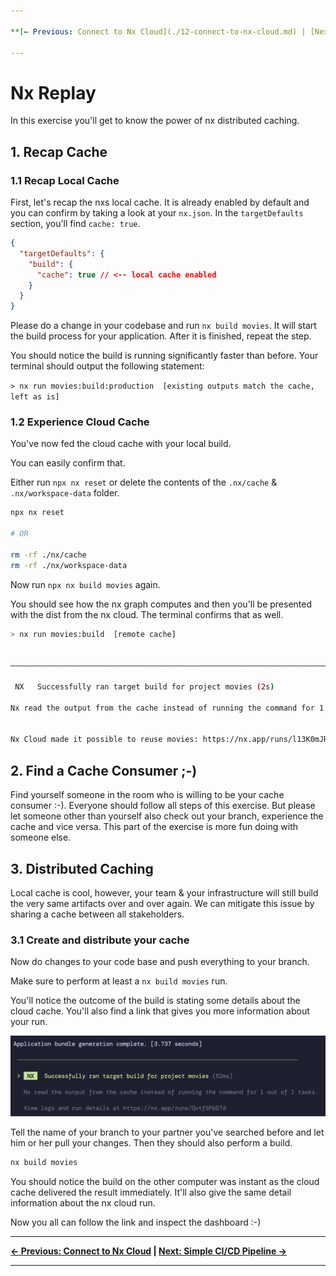 ```yaml
---

**[← Previous: Connect to Nx Cloud](./12-connect-to-nx-cloud.md) | [Next: Simple CI/CD Pipeline →](./14-simple-pipeline.md)**

---
```


# Nx Replay

In this exercise you'll get to know the power of nx distributed caching.

## 1. Recap Cache

### 1.1 Recap Local Cache

First, let's recap the nxs local cache. It is already enabled by default and you can confirm
by taking a look at your `nx.json`. In the `targetDefaults` section, you'll find `cache: true`.

```json
{
  "targetDefaults": {
    "build": {
      "cache": true // <-- local cache enabled
    }
  }
}
```

Please do a change in your codebase and run `nx build movies`. It will start the build process for your application.
After it is finished, repeat the step.

You should notice the build is running significantly faster than before.
Your terminal should output the following statement:

`> nx run movies:build:production  [existing outputs match the cache, left as is]`

### 1.2 Experience Cloud Cache

You've now fed the cloud cache with your local build.

You can easily confirm that.

Either run `npx nx reset` or delete the contents of the `.nx/cache` & `.nx/workspace-data` folder.

```bash
npx nx reset

# OR

rm -rf ./nx/cache
rm -rf ./nx/workspace-data

```

Now run `npx nx build movies` again.

You should see how the nx graph computes and then you'll be presented with the dist from the nx cloud.
The terminal confirms that as well.

```bash
> nx run movies:build  [remote cache]


———————————————————————————————————————————————————————————————————————————————————————————————————————————————————————————————————————————

 NX   Successfully ran target build for project movies (2s)

Nx read the output from the cache instead of running the command for 1 out of 1 tasks.


Nx Cloud made it possible to reuse movies: https://nx.app/runs/l13K0mJRvR
```

## 2. Find a Cache Consumer ;-)

Find yourself someone in the room who is willing to be your cache consumer :-). Everyone should follow
all steps of this exercise. But please let someone other than yourself also check out your branch, experience the cache
and vice versa.
This part of the exercise is more fun doing with someone else.

## 3. Distributed Caching

Local cache is cool, however, your team & your infrastructure will still build the very
same artifacts over and over again. We can mitigate this issue by sharing
a cache between all stakeholders.

### 3.1 Create and distribute your cache

Now do changes to your code base and push everything to your branch.

Make sure to perform at least a `nx build movies` run.

You'll notice the outcome of the build is stating some details about the cloud cache.
You'll also find a link that gives you more information about your run.

![nx-cloud-cache](images/nx-cloud-cache.png)

Tell the name of your branch to your partner you've searched before
and let him or her pull your changes. Then they should also perform a build.

```bash
nx build movies
```

You should notice the build on the other computer was instant as the cloud cache delivered the result 
immediately. It'll also give the same detail information about the nx cloud run.

Now you all can follow the link and inspect the dashboard :-)

---

**[← Previous: Connect to Nx Cloud](./12-connect-to-nx-cloud.md) | [Next: Simple CI/CD Pipeline →](./14-simple-pipeline.md)**

---
